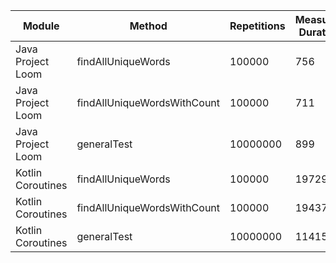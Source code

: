 | Module | Method | Repetitions | Measured Duration |
|---|---|---|---|
| Java Project Loom | findAllUniqueWords | 100000 | 756 |
| Java Project Loom | findAllUniqueWordsWithCount | 100000 | 711 |
| Java Project Loom | generalTest | 10000000 | 899 |
| Kotlin Coroutines | findAllUniqueWords | 100000 | 19729 |
| Kotlin Coroutines | findAllUniqueWordsWithCount | 100000 | 19437 |
| Kotlin Coroutines | generalTest | 10000000 | 11415 |
